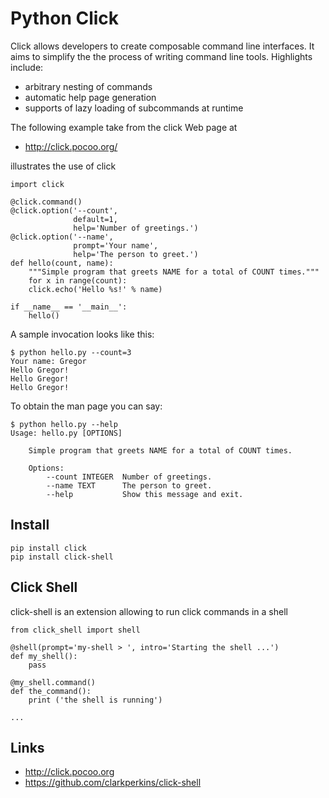 # Python Click

Click allows developers to create composable command line interfaces. It
aims to simplify the the process of writing command line tools.
Highlights include:

* arbitrary nesting of commands
* automatic help page generation
* supports of lazy loading of subcommands at runtime

The following example take from the click Web page at

* <http://click.pocoo.org/>

illustrates the use of click

    import click

    @click.command()
    @click.option('--count',
                  default=1,
                  help='Number of greetings.')
    @click.option('--name',
                  prompt='Your name',
                  help='The person to greet.')
    def hello(count, name):
        """Simple program that greets NAME for a total of COUNT times."""
        for x in range(count):
        click.echo('Hello %s!' % name)

    if __name__ == '__main__':
        hello()

A sample invocation looks like this:

    $ python hello.py --count=3
    Your name: Gregor
    Hello Gregor!
    Hello Gregor!
    Hello Gregor!

To obtain the man page you can say:

    $ python hello.py --help
    Usage: hello.py [OPTIONS]

        Simple program that greets NAME for a total of COUNT times.

        Options:
            --count INTEGER  Number of greetings.
            --name TEXT      The person to greet.
            --help           Show this message and exit.

## Install

    pip install click
    pip install click-shell

## Click Shell

click-shell is an extension allowing to run click commands in a shell

    from click_shell import shell

    @shell(prompt='my-shell > ', intro='Starting the shell ...')
    def my_shell():
        pass

    @my_shell.command()
    def the_command():
        print ('the shell is running')

    ...

## Links

* <http://click.pocoo.org>
* <https://github.com/clarkperkins/click-shell>

